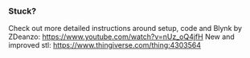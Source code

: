 ### Stuck?

Check out more detailed instructions around setup, code and Blynk by ZDeanzo: https://www.youtube.com/watch?v=nUz_oQ4jfH
New and improved stl: https://www.thingiverse.com/thing:4303564
